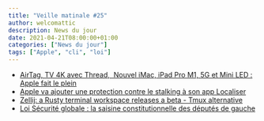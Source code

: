```yaml
---
title: "Veille matinale #25"
author: welcomattic
description: News du jour
date: 2021-04-21T08:00:00+01:00
categories: ["News du jour"]
tags: ["Apple", "cli", "loi"]
---
```


- [AirTag, TV 4K avec Thread,  Nouvel iMac, iPad Pro M1, 5G et Mini LED : Apple fait le plein](https://www.nextinpact.com/article/46833/airtag-tv-4k-avec-thread-nouvel-imac-ipad-pro-m1-5g-et-mini-led-apple-fait-plein)
- [Apple va ajouter une protection contre le stalking à son app Localiser](https://www.numerama.com/tech/693411-apple-va-ajouter-une-protection-contre-le-stalking-a-son-app-localiser.html)
- [Zellij: a Rusty terminal workspace releases a beta - Tmux alternative](https://zellij.dev/news/beta/)
- [Loi Sécurité globale : la saisine constitutionnelle des députés de gauche](https://www.nextinpact.com/article/46832/document-next-inpact-loi-securite-globale-saisine-constitutionnelle-deputes-gauche)
